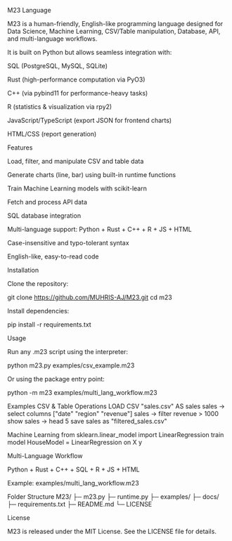 M23 Language

M23 is a human-friendly, English-like programming language designed for Data Science, Machine Learning, CSV/Table manipulation, Database, API, and multi-language workflows.

It is built on Python but allows seamless integration with:

SQL (PostgreSQL, MySQL, SQLite)

Rust (high-performance computation via PyO3)

C++ (via pybind11 for performance-heavy tasks)

R (statistics & visualization via rpy2)

JavaScript/TypeScript (export JSON for frontend charts)

HTML/CSS (report generation)

Features

Load, filter, and manipulate CSV and table data

Generate charts (line, bar) using built-in runtime functions

Train Machine Learning models with scikit-learn

Fetch and process API data

SQL database integration

Multi-language support: Python + Rust + C++ + R + JS + HTML

Case-insensitive and typo-tolerant syntax

English-like, easy-to-read code

Installation

Clone the repository:

git clone https://github.com/MUHRIS-AJ/M23.git
cd m23


Install dependencies:

pip install -r requirements.txt

Usage

Run any .m23 script using the interpreter:

python m23.py examples/csv_example.m23


Or using the package entry point:

python -m m23 examples/multi_lang_workflow.m23

Examples
CSV & Table Operations
LOAD CSV "sales.csv" AS sales
sales -> select columns ["date" "region" "revenue"]
sales -> filter revenue > 1000
show sales -> head 5
save sales as "filtered_sales.csv"

Machine Learning
from sklearn.linear_model import LinearRegression
train model HouseModel = LinearRegression on X y

Multi-Language Workflow

Python + Rust + C++ + SQL + R + JS + HTML

Example: examples/multi_lang_workflow.m23

Folder Structure
M23/
 ├─ m23.py
 ├─ runtime.py
 ├─ examples/
 ├─ docs/
 ├─ requirements.txt
 ├─ README.md
 └─ LICENSE

License

M23 is released under the MIT License. See the LICENSE file for details.


